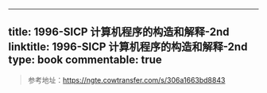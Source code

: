 
---
title: 1996-SICP 计算机程序的构造和解释-2nd
linktitle: 1996-SICP 计算机程序的构造和解释-2nd
type: book
commentable: true
---

> 参考地址：https://ngte.cowtransfer.com/s/306a1663bd8843

    